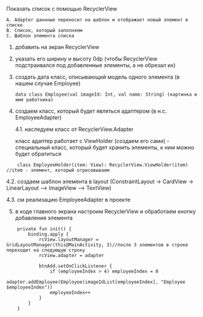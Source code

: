 Показать список с помощью RecyclerView

	A. Adapter даннные переносит на шаблон и отображает новый элемент в списке
	B. Список, который заполняем
	C. Шаблон элемента списка

1) добавить на экран RecyclerView
2) указать его ширину и высоту 0dp (чтобы RecyclerView подстраивался под добавленные элементы, а не обрезал их)
3) создать дата класс, описывающий модель одного элемента (в нашем случае Employee)
   ```
   data class Employee(val imageId: Int, val name: String) (картинка и имя работника)
   ```
4) создаем класс, который будет являться адаптером (в н.с. EmployeeAdapter)
   
   4.1. наследуем класс от RecyclerView.Adapter<ViewHolder>
   
	класс адаптер работает с ViewHolder (создаем его сами) - специальный класс, который будет хранить элементы, к ним можно будет обратиться
```
	class EmployeeHolder(item: View): RecyclerView.ViewHolder(item) //item - элемент, который отрисовываем
```

   4.2. создаем шаблон элемента в layout (ConstraintLayout -> CardView -> LinearLayout --> ImageView --> TextView)
   
   4.3. см реализацию EmployeeAdapter в проекте
   
5) в коде главного экрана настроим RecyclerView и обработаем кнопку добавления элемента
```
    private fun init() {
        binding.apply {
            rcView.layoutManager = GridLayoutManager(this@MainActivity, 3)//после 3 элементов в строке переходит на следующую строку
            rcView.adapter = adapter

            btnAdd.setOnClickListener {
                if (employeeIndex > 4) employeeIndex = 0
                adapter.addEmployee(Employee(imageIdList[employeeIndex], "Employee $employeeIndex"))
                employeeIndex++
            }
        }
    }
```

